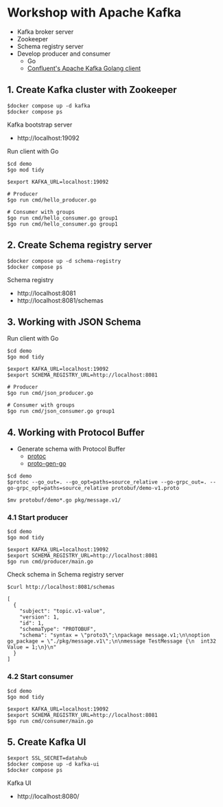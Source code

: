 # Workshop with Apache Kafka
* Kafka broker server
* Zookeeper
* Schema registry server
* Develop producer and consumer
  * Go
  * [Confluent's Apache Kafka Golang client](https://github.com/confluentinc/confluent-kafka-go)


## 1. Create Kafka cluster with Zookeeper
```
$docker compose up -d kafka
$docker compose ps
```

Kafka bootstrap server
* http://localhost:19092

Run client with Go
```
$cd demo
$go mod tidy

$export KAFKA_URL=localhost:19092

# Producer
$go run cmd/hello_producer.go

# Consumer with groups
$go run cmd/hello_consumer.go group1
$go run cmd/hello_consumer.go group1
```

## 2. Create Schema registry server
```
$docker compose up -d schema-registry
$docker compose ps
```

Schema registry
* http://localhost:8081
* http://localhost:8081/schemas

## 3. Working with JSON Schema

Run client with Go
```
$cd demo
$go mod tidy

$export KAFKA_URL=localhost:19092
$export SCHEMA_REGISTRY_URL=http://localhost:8081

# Producer
$go run cmd/json_producer.go

# Consumer with groups
$go run cmd/json_consumer.go group1
```

## 4. Working with Protocol Buffer
* Generate schema with Protocol Buffer
  * [protoc](https://grpc.io/docs/protoc-installation/)
  * [proto-gen-go](https://grpc.io/docs/languages/go/quickstart/)

```
$cd demo
$protoc --go_out=. --go_opt=paths=source_relative --go-grpc_out=. --go-grpc_opt=paths=source_relative protobuf/demo-v1.proto

$mv protobuf/demo*.go pkg/message.v1/
```

### 4.1 Start producer
```
$cd demo
$go mod tidy

$export KAFKA_URL=localhost:19092
$export SCHEMA_REGISTRY_URL=http://localhost:8081
$go run cmd/producer/main.go
```

Check schema in Schema registry server
```
$curl http://localhost:8081/schemas

[
  {
    "subject": "topic.v1-value",
    "version": 1,
    "id": 1,
    "schemaType": "PROTOBUF",
    "schema": "syntax = \"proto3\";\npackage message.v1;\n\noption go_package = \"./pkg/message.v1\";\n\nmessage TestMessage {\n  int32 Value = 1;\n}\n"
  }
]
```


### 4.2 Start consumer
```
$cd demo
$go mod tidy

$export KAFKA_URL=localhost:19092
$export SCHEMA_REGISTRY_URL=http://localhost:8081
$go run cmd/consumer/main.go
```

## 5. Create Kafka UI
```
$export SSL_SECRET=datahub
$docker compose up -d kafka-ui
$docker compose ps
```
Kafka UI
* http://localhost:8080/

